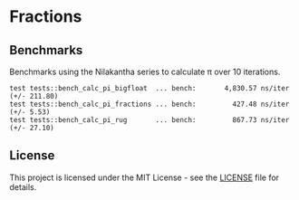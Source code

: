 # Fractions

## Benchmarks

Benchmarks using the Nilakantha series to calculate π over 10 iterations.

```text
test tests::bench_calc_pi_bigfloat  ... bench:       4,830.57 ns/iter (+/- 211.80)
test tests::bench_calc_pi_fractions ... bench:         427.48 ns/iter (+/- 5.53)
test tests::bench_calc_pi_rug       ... bench:         867.73 ns/iter (+/- 27.10)
```

## License

This project is licensed under the MIT License - see the [LICENSE](LICENSE) file for details.
